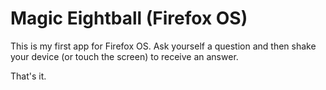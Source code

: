 # Magic Eightball (Firefox OS)

This is my first app for Firefox OS.
Ask yourself a question and then shake your device (or touch the screen) to receive an answer.

That's it.
